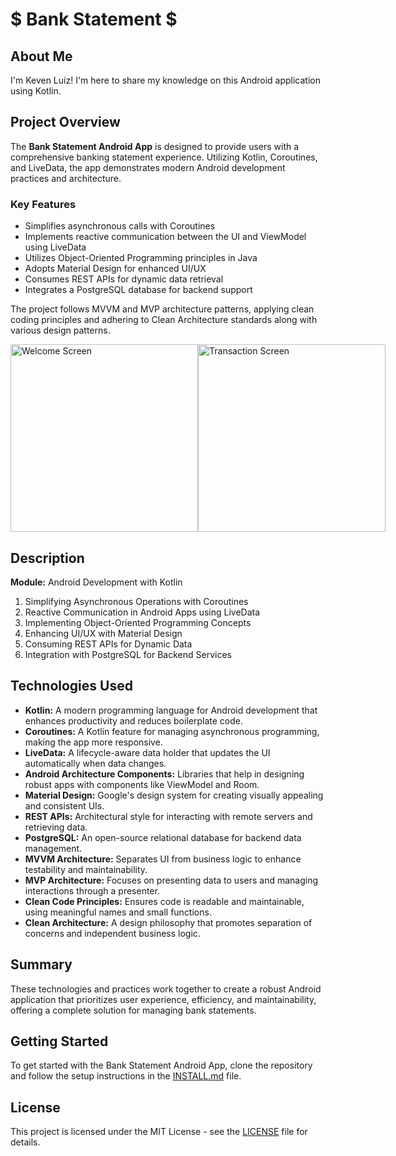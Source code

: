# $ Bank Statement $

## About Me  

I'm Keven Luiz! I'm here to share my knowledge on this Android application using Kotlin.  

## Project Overview  

The **Bank Statement Android App** is designed to provide users with a comprehensive banking statement experience. Utilizing Kotlin, Coroutines, and LiveData, the app demonstrates modern Android development practices and architecture.  

### Key Features  

- Simplifies asynchronous calls with Coroutines  
- Implements reactive communication between the UI and ViewModel using LiveData  
- Utilizes Object-Oriented Programming principles in Java  
- Adopts Material Design for enhanced UI/UX  
- Consumes REST APIs for dynamic data retrieval  
- Integrates a PostgreSQL database for backend support  

The project follows MVVM and MVP architecture patterns, applying clean coding principles and adhering to Clean Architecture standards along with various design patterns.  

<div style="display: flex; justify-content: space-around;">  
  <img src="https://github.com/user-attachments/assets/808bfda6-f002-4505-b3ff-4ddef567bb73" width="300" alt="Welcome Screen" />  
  <img src="https://github.com/user-attachments/assets/028e99c6-447b-497f-a2f9-f395a846776d" width="300" alt="Transaction Screen" />  
</div>  

## Description  

**Module:** Android Development with Kotlin  

1. Simplifying Asynchronous Operations with Coroutines  
2. Reactive Communication in Android Apps using LiveData  
3. Implementing Object-Oriented Programming Concepts  
4. Enhancing UI/UX with Material Design  
5. Consuming REST APIs for Dynamic Data  
6. Integration with PostgreSQL for Backend Services  

## Technologies Used  

- **Kotlin:** A modern programming language for Android development that enhances productivity and reduces boilerplate code.  
- **Coroutines:** A Kotlin feature for managing asynchronous programming, making the app more responsive.  
- **LiveData:** A lifecycle-aware data holder that updates the UI automatically when data changes.  
- **Android Architecture Components:** Libraries that help in designing robust apps with components like ViewModel and Room.  
- **Material Design:** Google's design system for creating visually appealing and consistent UIs.  
- **REST APIs:** Architectural style for interacting with remote servers and retrieving data.  
- **PostgreSQL:** An open-source relational database for backend data management.  
- **MVVM Architecture:** Separates UI from business logic to enhance testability and maintainability.  
- **MVP Architecture:** Focuses on presenting data to users and managing interactions through a presenter.  
- **Clean Code Principles:** Ensures code is readable and maintainable, using meaningful names and small functions.  
- **Clean Architecture:** A design philosophy that promotes separation of concerns and independent business logic.  

## Summary  

These technologies and practices work together to create a robust Android application that prioritizes user experience, efficiency, and maintainability, offering a complete solution for managing bank statements.  

## Getting Started  

To get started with the Bank Statement Android App, clone the repository and follow the setup instructions in the [INSTALL.md](INSTALL.md) file.  

## License  

This project is licensed under the MIT License - see the [LICENSE](LICENSE) file for details.  
